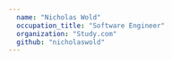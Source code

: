 ```yaml
---
  name: "Nicholas Wold"
  occupation_title: "Software Engineer"
  organization: "Study.com"
  github: "nicholaswold"
---
```


